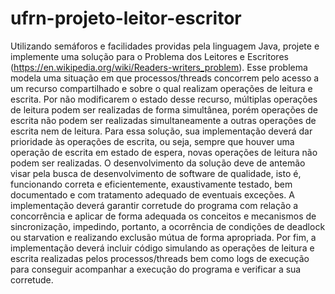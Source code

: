 # ufrn-projeto-leitor-escritor
Utilizando semáforos e facilidades providas pela linguagem Java, projete e implemente uma solução para o Problema dos Leitores e Escritores (https://en.wikipedia.org/wiki/Readers-writers_problem). Esse problema modela uma situação em que processos/threads concorrem pelo acesso a um recurso compartilhado e sobre o qual realizam operações de leitura e escrita. Por não modificarem o estado desse recurso, múltiplas operações de leitura podem ser realizadas de forma simultânea, porém operações de escrita não podem ser realizadas simultaneamente a outras operações de escrita nem de leitura. Para essa solução, sua implementação deverá dar prioridade às operações de escrita, ou seja, sempre que houver uma operação de escrita em estado de espera, novas operações de leitura não podem ser realizadas. O desenvolvimento da solução deve de antemão visar pela busca de desenvolvimento de software de qualidade, isto é, funcionando correta e eficientemente, exaustivamente testado, bem documentado e com tratamento adequado de eventuais exceções. A implementação deverá garantir corretude do programa com relação a concorrência e aplicar de forma adequada os conceitos e mecanismos de sincronização, impedindo, portanto, a ocorrência de condições de deadlock ou starvation e realizando exclusão mútua de forma apropriada. Por fim, a implementação deverá incluir código simulando as operações de leitura e escrita realizadas pelos processos/threads bem como logs de execução para conseguir acompanhar a execução do programa e verificar a sua corretude.
